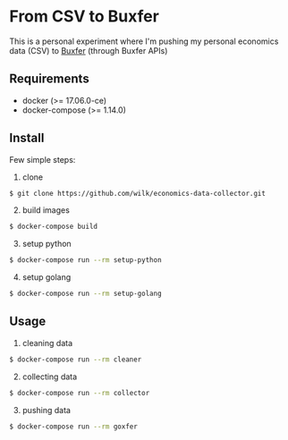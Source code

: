 # From CSV to Buxfer
This is a personal experiment where I'm pushing my personal economics data (CSV) to [Buxfer](https://www.buxfer.com) (through Buxfer APIs)

## Requirements

 - docker (>= 17.06.0-ce)
 - docker-compose (>= 1.14.0)

## Install
Few simple steps:

1. clone
```bash
$ git clone https://github.com/wilk/economics-data-collector.git
```

2. build images
```bash
$ docker-compose build
```

3. setup python
```bash
$ docker-compose run --rm setup-python
```

4. setup golang
```bash
$ docker-compose run --rm setup-golang
```

## Usage
1. cleaning data
```bash
$ docker-compose run --rm cleaner
```

2. collecting data
```bash
$ docker-compose run --rm collector
```

3. pushing data
```bash
$ docker-compose run --rm goxfer
```